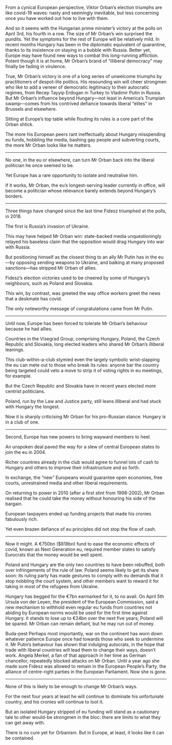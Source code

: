 From a cynical European perspective, Viktor Orban’s election triumphs are like covid-19 waves: nasty and seemingly inevitable, but less concerning once you have worked out how to live with them. 

And so it seems with the Hungarian prime minister’s victory at the polls on April 3rd, his fourth in a row. The size of Mr Orban’s win surprised the pundits. Yet the symptoms for the rest of Europe will be relatively mild. In recent months Hungary has been in the diplomatic equivalent of quarantine, thanks to its insistence on staying in a bubble with Russia. Better yet, Europe may have found new ways to combat this long-running affliction. Potent though it is at home, Mr Orban’s brand of “illiberal democracy” may finally be fading in virulence.


True, Mr Orban’s victory is one of a long series of unwelcome triumphs by practitioners of despot-lite politics. His resounding win will cheer strongmen who like to add a veneer of democratic legitimacy to their autocratic regimes, from Recep Tayyip Erdogan in Turkey to Vladimir Putin in Russia. But Mr Orban’s influence beyond Hungary—not least in America’s Trumpian swamp—comes from his contrived defiance towards liberal “elites” in Brussels and elsewhere. 

Sitting at Europe’s top table while flouting its rules is a core part of the Orban shtick. 

The more his European peers rant ineffectually about Hungary misspending eu funds, hobbling the media, bashing gay people and subverting courts, the more Mr Orban looks like he matters.

---

No one, in the eu or elsewhere, can turn Mr Orban back into the liberal politician he once seemed to be.

Yet Europe has a rare opportunity to isolate and neutralise him.

If it works, Mr Orban, the eu’s longest-serving leader currently in office, will become a politician whose relevance barely extends beyond Hungary’s borders.

---

Three things have changed since the last time Fidesz triumphed at the polls, in 2018. 

The first is Russia’s invasion of Ukraine. 

This may have helped Mr Orban win: state-backed media unquestioningly relayed his baseless claim that the opposition would drag Hungary into war with Russia.

But positioning himself as the closest thing to an ally Mr Putin has in the eu—by opposing sending weapons to Ukraine, and balking at many proposed sanctions—has stripped Mr Orban of allies.

Fidesz’s election victories used to be cheered by some of Hungary’s neighbours, such as Poland and Slovakia. 

This win, by contrast, was greeted the way office workers greet the news that a deskmate has covid. 

The only noteworthy message of congratulations came from Mr Putin.


---
Until now, Europe has been forced to tolerate Mr Orban’s behaviour because he had allies. 

Countries in the Visegrad Group, comprising Hungary, Poland, the Czech Republic and Slovakia, long elected leaders who shared Mr Orban’s illiberal leanings. 

This club-within-a-club stymied even the largely symbolic wrist-slapping the eu can mete out to those who break its rules: anyone bar the country being targeted could veto a move to strip it of voting rights in eu meetings, for example.

But the Czech Republic and Slovakia have in recent years elected more centrist politicians. 

Poland, run by the Law and Justice party, still leans illiberal and had stuck with Hungary the longest. 

Now it is sharply criticising Mr Orban for his pro-Russian stance. Hungary is in a club of one.

---

Second, Europe has new powers to bring wayward members to heel.

An unspoken deal paved the way for a slew of central European states to join the eu in 2004.

Richer countries already in the club would agree to funnel lots of cash to Hungary and others to improve their infrastructure and so forth. 

In exchange, the “new” Europeans would guarantee open economies, free courts, unrestrained media and other liberal requirements.

On returning to power in 2010 (after a first stint from 1998-2002), Mr Orban realised that he could take the money without honouring his side of the bargain. 

European taxpayers ended up funding projects that made his cronies fabulously rich.

Yet even brazen defiance of eu principles did not stop the flow of cash.

---

Now it might. A €750bn ($818bn) fund to ease the economic effects of covid, known as Next Generation eu, required member states to satisfy Eurocrats that the money would be well spent.

Poland and Hungary are the only two countries to have been rebuffed, both over infringements of the rule of law. Poland seems likely to get its share soon: its ruling party has made gestures to comply with eu demands that it stop nobbling the court system, and other members want to reward it for taking in most of the refugees from Ukraine.

Hungary has begged for the €7bn earmarked for it, to no avail. On April 5th Ursula von der Leyen, the president of the European Commission, said a new mechanism to withhold even regular eu funds from countries not abiding by European norms would be used for the first time against Hungary. It stands to lose up to €24bn over the next five years; Poland will be spared. Mr Orban can remain defiant, but he may run out of money.

Buda-pest
Perhaps most importantly, war on the continent has worn down whatever patience Europe once had towards those who seek to undermine it. Mr Putin’s behaviour has shown that indulging autocrats, in the hope that trade with liberal countries will lead them to change their ways, doesn’t work. Angela Merkel, a fan of that approach in her time as German chancellor, repeatedly blocked attacks on Mr Orban. Until a year ago she made sure Fidesz was allowed to remain in the European People’s Party, the alliance of centre-right parties in the European Parliament. Now she is gone.

---
None of this is likely to be enough to change Mr Orban’s ways. 

For the next four years at least he will continue to dominate his unfortunate country, and his cronies will continue to loot it. 

But an isolated Hungary stripped of eu funding will stand as a cautionary tale to other would-be strongmen in the bloc: there are limits to what they can get away with. 

There is no cure yet for Orbanism. But in Europe, at least, it looks like it can be contained. 
